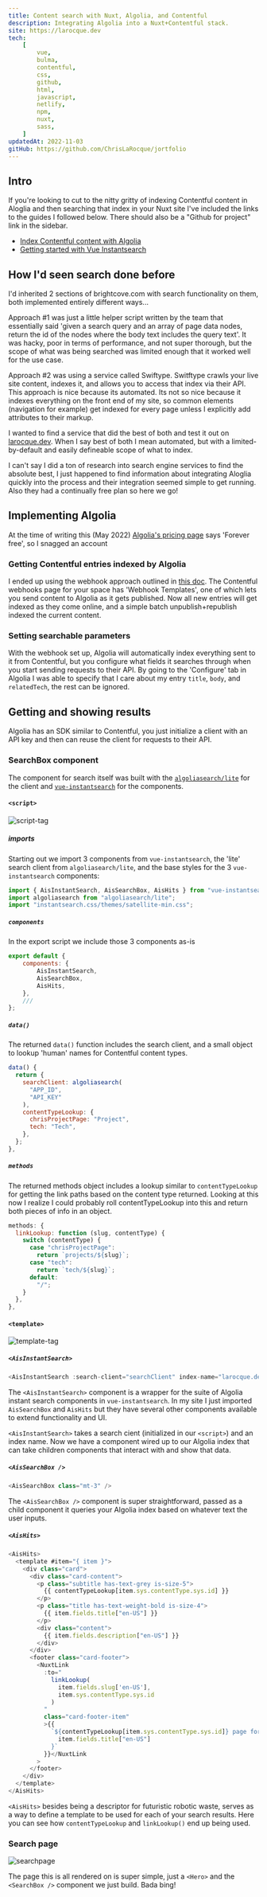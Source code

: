 ```yaml
---
title: Content search with Nuxt, Algolia, and Contentful
description: Integrating Algolia into a Nuxt+Contentful stack.
site: https://larocque.dev
tech:
    [
        vue,
        bulma,
        contentful,
        css,
        github,
        html,
        javascript,
        netlify,
        npm,
        nuxt,
        sass,
    ]
updatedAt: 2022-11-03
gitHub: https://github.com/ChrisLaRocque/jortfolio
---
```


## Intro

If you&apos;re looking to cut to the nitty gritty of indexing Contentful content in Aloglia and then searching that index in your Nuxt site I've included the links to the guides I followed below. There should also be a &quot;Github for project&quot; link in the sidebar.

-   [Index Contentful content with Algolia](https://www.contentful.com/developers/docs/tutorials/general/enhancing-search-experience-with-algolia/)
-   [Getting started with Vue Instantsearch](https://www.algolia.com/doc/guides/building-search-ui/getting-started/vue/#build-a-simple-ui)

## How I'd seen search done before

I'd inherited 2 sections of brightcove.com with search functionality on them, both implemented entirely different ways...

Approach #1 was just a little helper script written by the team that essentially said 'given a search query and an array of page data nodes, return the id of the nodes where the body text includes the query text'. It was hacky, poor in terms of performance, and not super thorough, but the scope of what was being searched was limited enough that it worked well for the use case.

Approach #2 was using a service called Swiftype. Switftype crawls your live site content, indexes it, and allows you to access that index via their API. This approach is nice because its automated. Its not so nice because it indexes everything on the front end of my site, so common elements (navigation for example) get indexed for every page unless I explicitly add attributes to their markup.

I wanted to find a service that did the best of both and test it out on [larocque.dev](https://www.larocque.dev/). When I say best of both I mean automated, but with a limited-by-default and easily defineable scope of what to index.

I can't say I did a ton of research into search engine services to find the absolute best, I just happened to find information about integrating Aloglia quickly into the process and their integration seemed simple to get running. Also they had a continually free plan so here we go!

## Implementing Algolia

At the time of writing this (May 2022) [Algolia's pricing page](https://www.algolia.com/pricing/) says 'Forever free', so I snagged an account

### Getting Contentful entries indexed by Algolia

I ended up using the webhook approach outlined in [this doc](https://www.contentful.com/developers/docs/tutorials/general/enhancing-search-experience-with-algolia/). The Contentful webhooks page for your space has 'Webhook Templates', one of which lets you send content to Algolia as it gets published. Now all new entries will get indexed as they come online, and a simple batch unpublish+republish indexed the current content.

### Setting searchable parameters

With the webhook set up, Algolia will automatically index everything sent to it from Contentful, but you configure what fields it searches through when you start sending requests to their API. By going to the 'Configure' tab in Algolia I was able to specify that I care about my entry `title`, `body`, and `relatedTech`, the rest can be ignored.

## Getting and showing results

Algolia has an SDK similar to Contentful, you just initialize a client with an API key and then can reuse the client for requests to their API.

### SearchBox component

The component for search itself was built with the [`algoliasearch/lite`](https://www.npmjs.com/package/algoliasearch) for the client and [`vue-instantsearch`](https://www.algolia.com/doc/guides/building-search-ui/what-is-instantsearch/vue/) for the components.

#### `<script>`

![script-tag](//images.ctfassets.net/i1trowbjm312/15MZfqNdEEHHo3Gzl4Czd3/33c47426fd33b5090e157816f600cad4/script-tag.png)

##### imports

Starting out we import 3 components from `vue-instantsearch`, the 'lite' search client from `algoliasearch/lite`, and the base styles for the 3 `vue-instantsearch` components:

```javascript
import { AisInstantSearch, AisSearchBox, AisHits } from "vue-instantsearch";
import algoliasearch from "algoliasearch/lite";
import "instantsearch.css/themes/satellite-min.css";
```

##### `components`

In the export script we include those 3 components as-is

```javascript
export default {
	components: {
		AisInstantSearch,
		AisSearchBox,
		AisHits,
	},
	///
};
```

##### `data()`

The returned `data()` function includes the search client, and a small object to lookup 'human' names for Contentful content types.

```javascript
data() {
  return {
    searchClient: algoliasearch(
      "APP_ID",
      "API_KEY"
    ),
    contentTypeLookup: {
      chrisProjectPage: "Project",
      tech: "Tech",
    },
  };
},
```

##### `methods`

The returned methods object includes a lookup similar to `contentTypeLookup` for getting the link paths based on the content type returned. Looking at this now I realize I could probably roll contentTypeLookup into this and return both pieces of info in an object.

```javascript
methods: {
  linkLookup: function (slug, contentType) {
    switch (contentType) {
      case "chrisProjectPage":
        return `projects/${slug}`;
      case "tech":
        return `tech/${slug}`;
      default:
        "/";
    }
  },
},
```

#### `<template>`

![template-tag](//images.ctfassets.net/i1trowbjm312/20yZFgASc2PCEN3j3WyBYV/77b62b259bec79dd980a03247dc77dd8/template-tag.png)

##### `<AisInstantSearch>`

```javascript
<AisInstantSearch :search-client="searchClient" index-name="larocque.dev">
```

The `<AisInstantSearch>` component is a wrapper for the suite of Algolia instant search components in `vue-instantsearch`. In my site I just imported `AisSearchBox` and `AisHits` but they have several other components available to extend functionality and UI.

`<AisInstantSearch>` takes a search cient (initialized in our `<script>`) and an index name. Now we have a component wired up to our Algolia index that can take children components that interact with and show that data.

##### `<AisSearchBox />`

```javascript
<AisSearchBox class="mt-3" />
```

The `<AisSearchBox />` component is super straightforward, passed as a child component it queries your Algolia index based on whatever text the user inputs.

##### `<AisHits>`

```javascript
<AisHits>
  <template #item="{ item }">
    <div class="card">
      <div class="card-content">
        <p class="subtitle has-text-grey is-size-5">
          {{ contentTypeLookup[item.sys.contentType.sys.id] }}
        </p>
        <p class="title has-text-weight-bold is-size-4">
          {{ item.fields.title["en-US"] }}
        </p>
        <div class="content">
          {{ item.fields.description["en-US"] }}
        </div>
      </div>
      <footer class="card-footer">
        <NuxtLink
          :to="
            linkLookup(
              item.fields.slug['en-US'],
              item.sys.contentType.sys.id
            )
          "
          class="card-footer-item"
          >{{
            `${contentTypeLookup[item.sys.contentType.sys.id]} page for ${
              item.fields.title["en-US"]
            }`
          }}</NuxtLink
        >
      </footer>
    </div>
  </template>
</AisHits>
```

`<AisHits>` besides being a descriptor for futuristic robotic waste, serves as a way to define a template to be used for each of your search results. Here you can see how `contentTypeLookup` and `linkLookup()` end up being used.

### Search page

![searchpage](//images.ctfassets.net/i1trowbjm312/xE4FjGBpXk6tcSj3nmg3t/a6841a1808d08473f403f2b8668e999f/searchpage.png)

The page this is all rendered on is super simple, just a `<Hero>` and the `<SearchBox />` component we just build. Bada bing!
